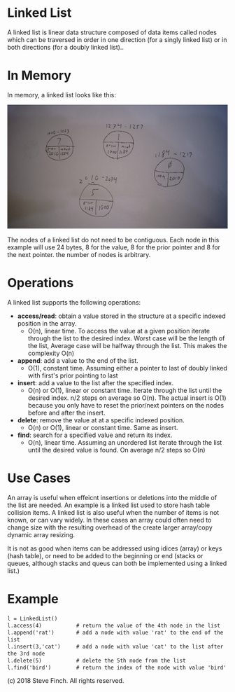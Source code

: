 # Linked List

A linked list is linear data structure composed of data items called nodes which can be traversed in order in one direction (for a singly linked list) or in both directions (for a doubly linked list)..

# In Memory

In memory, a linked list looks like this:

![Image of Linked List in Memory](images/linkedlist.png)

The nodes of a linked list do not need to be contiguous. Each node in this example will use 24 bytes, 8 for the value, 8 for the prior pointer and 8 for the next pointer. the number of nodes is arbitrary.

# Operations

A linked list supports the following operations:

* **access/read**: obtain a value stored in the structure at a specific indexed position in the array.
  * O(n), linear time. To access the value at a given position iterate through the list to the desired index. Worst case will be the length of the list, Average case will be halfway through the list. This makes the complexity O(n)
* **append**: add a value to the end of the list.
  * O(1), constant time. Assuming either a pointer to last of doubly linked with first's prior pointing to last
* **insert**: add a value to the list after the specified index.
  * O(n) or O(1), linear or constant time. Iterate through the list until the desired index. n/2 steps on average so O(n). The actual insert is O(1) because you only have to reset the prior/next pointers on the nodes before and after the insert.
* **delete**: remove the value at at a specific indexed position.
  * O(n) or O(1), linear or constant time. Same as insert.
* **find**: search for a specified value and return its index.
  * O(n), linear time. Assuming an unordered list iterate through the list until the desired value is found. On average n/2 steps so O(n)

# Use Cases

An array is useful when effeicnt insertions or deletions into the middle of the list are needed. An example is a linked list used to store hash table collision items. A linked list is also useful when the number of items is not known, or can vary widely. In these cases an array could often need to change size with the resulting overhead of the create larger array/copy dynamic array resizing.

It is not as good when items can be addressed using idices (array) or keys (hash table), or need to be added to the beginning or end (stacks or queues, although stacks and queus can both be implemented using a linked list.)

# Example

```
l = LinkedList()
l.access(4)           # return the value of the 4th node in the list
l.append('rat')       # add a node with value 'rat' to the end of the list
l.insert(3,'cat')     # add a node with value 'cat' to the list after the 3rd node
l.delete(5)           # delete the 5th node from the list
l.find('bird')        # return the index of the node with value 'bird'
```

(c) 2018 Steve Finch. All rights reserved.
